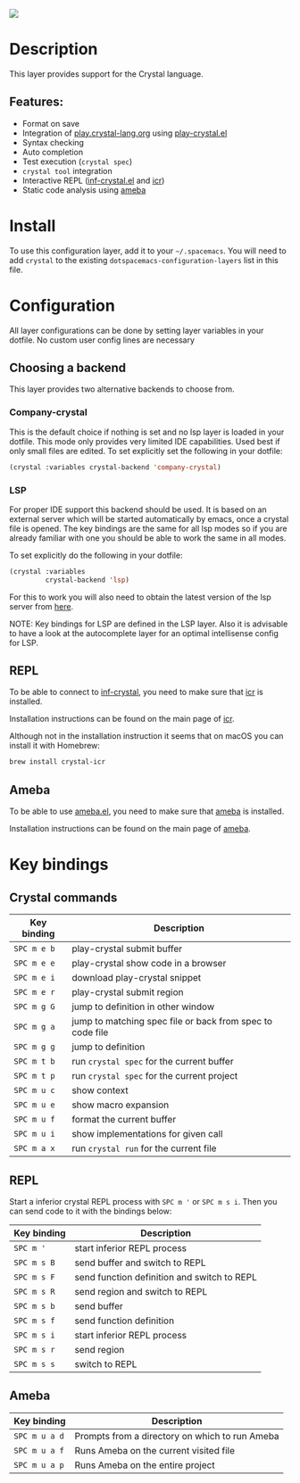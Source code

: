 ![](img/crystal.png)

# Description

This layer provides support for the Crystal language.

## Features:

-   Format on save
-   Integration of
    [play.crystal-lang.org](https://play.crystal-lang.org) using
    [play-crystal.el](https://github.com/veelenga/play-crystal.el)
-   Syntax checking
-   Auto completion
-   Test execution (`crystal spec`)
-   `crystal tool` integration
-   Interactive REPL
    ([inf-crystal.el](https://github.com/brantou/inf-crystal.el) and
    [icr](https://github.com/crystal-community/icr))
-   Static code analysis using
    [ameba](https://github.com/veelenga/ameba.el)

# Install

To use this configuration layer, add it to your `~/.spacemacs`. You will
need to add `crystal` to the existing
`dotspacemacs-configuration-layers` list in this file.

# Configuration

All layer configurations can be done by setting layer variables in your
dotfile. No custom user config lines are necessary

## Choosing a backend

This layer provides two alternative backends to choose from.

### Company-crystal

This is the default choice if nothing is set and no lsp layer is loaded
in your dotfile. This mode only provides very limited IDE capabilities.
Used best if only small files are edited. To set explicitly set the
following in your dotfile:

``` commonlisp
(crystal :variables crystal-backend 'company-crystal)
```

### LSP

For proper IDE support this backend should be used. It is based on an
external server which will be started automatically by emacs, once a
crystal file is opened. The key bindings are the same for all lsp modes
so if you are already familiar with one you should be able to work the
same in all modes.

To set explicitly do the following in your dotfile:

``` commonlisp
(crystal :variables
         crystal-backend 'lsp)
```

For this to work you will also need to obtain the latest version of the
lsp server from
[here](https://github.com/crystal-lang-tools/scry#installation).

NOTE: Key bindings for LSP are defined in the LSP layer. Also it is
advisable to have a look at the autocomplete layer for an optimal
intellisense config for LSP.

## REPL

To be able to connect to
[inf-crystal](https://github.com/brantou/inf-crystal.el), you need to
make sure that [icr](https://github.com/crystal-community/icr) is
installed.

Installation instructions can be found on the main page of
[icr](https://github.com/crystal-community/icr#installation).

Although not in the installation instruction it seems that on macOS you
can install it with Homebrew:

``` bash
brew install crystal-icr
```

## Ameba

To be able to use [ameba.el](https://github.com/veelenga/ameba.el), you
need to make sure that [ameba](https://github.com/veelenga/ameba) is
installed.

Installation instructions can be found on the main page of
[ameba](https://github.com/veelenga/ameba).

# Key bindings

## Crystal commands

| Key binding | Description                                               |
|-------------|-----------------------------------------------------------|
| `SPC m e b` | play-crystal submit buffer                                |
| `SPC m e e` | play-crystal show code in a browser                       |
| `SPC m e i` | download play-crystal snippet                             |
| `SPC m e r` | play-crystal submit region                                |
| `SPC m g G` | jump to definition in other window                        |
| `SPC m g a` | jump to matching spec file or back from spec to code file |
| `SPC m g g` | jump to definition                                        |
| `SPC m t b` | run `crystal spec` for the current buffer                 |
| `SPC m t p` | run `crystal spec` for the current project                |
| `SPC m u c` | show context                                              |
| `SPC m u e` | show macro expansion                                      |
| `SPC m u f` | format the current buffer                                 |
| `SPC m u i` | show implementations for given call                       |
| `SPC m a x` | run `crystal run` for the current file                    |

## REPL

Start a inferior crystal REPL process with `SPC m '​` or `SPC m s i`.
Then you can send code to it with the bindings below:

| Key binding | Description                                 |
|-------------|---------------------------------------------|
| `SPC m '​`   | start inferior REPL process                 |
| `SPC m s B` | send buffer and switch to REPL              |
| `SPC m s F` | send function definition and switch to REPL |
| `SPC m s R` | send region and switch to REPL              |
| `SPC m s b` | send buffer                                 |
| `SPC m s f` | send function definition                    |
| `SPC m s i` | start inferior REPL process                 |
| `SPC m s r` | send region                                 |
| `SPC m s s` | switch to REPL                              |

## Ameba

| Key binding   | Description                                    |
|---------------|------------------------------------------------|
| `SPC m u a d` | Prompts from a directory on which to run Ameba |
| `SPC m u a f` | Runs Ameba on the current visited file         |
| `SPC m u a p` | Runs Ameba on the entire project               |

